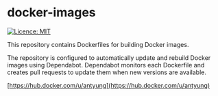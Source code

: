 # docker-images

[![Licence: MIT](https://img.shields.io/github/license/antyung/docker-images)](https://github.com/antyung/docker-images/blob/main/LICENSE)

This repository contains Dockerfiles for building Docker images.

The repository is configured to automatically update and rebuild Docker images using Dependabot. Dependabot monitors each Dockerfile and creates pull requests to update them when new versions are available.

[https://hub.docker.com/u/antyung](https://hub.docker.com/u/antyung)

